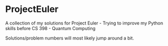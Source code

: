 # ProjectEuler
A collection of my solutions for Project Euler - Trying to improve my Python skills before CS 398 - Quantum Computing

Solutions/problem numbers will most likely jump around a bit.
